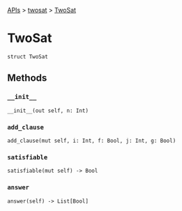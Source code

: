 [APIs](../index.md) > [twosat](./index.md) > [TwoSat]()

# TwoSat

```
struct TwoSat
```

## Methods

### `__init__`

```
__init__(out self, n: Int)
```

### `add_clause`

```
add_clause(mut self, i: Int, f: Bool, j: Int, g: Bool)
```

### `satisfiable`

```
satisfiable(mut self) -> Bool
```

### `answer`

```
answer(self) -> List[Bool]
```
